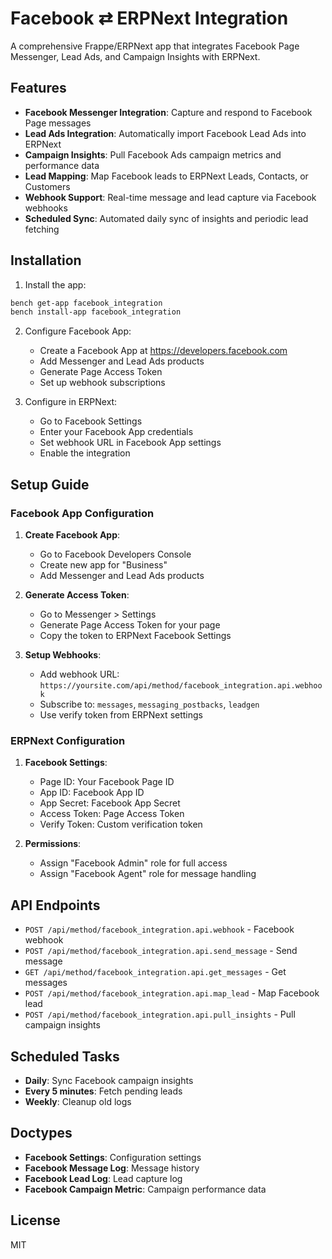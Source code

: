# Facebook ⇄ ERPNext Integration

A comprehensive Frappe/ERPNext app that integrates Facebook Page Messenger, Lead Ads, and Campaign Insights with ERPNext.

## Features

- **Facebook Messenger Integration**: Capture and respond to Facebook Page messages
- **Lead Ads Integration**: Automatically import Facebook Lead Ads into ERPNext
- **Campaign Insights**: Pull Facebook Ads campaign metrics and performance data
- **Lead Mapping**: Map Facebook leads to ERPNext Leads, Contacts, or Customers
- **Webhook Support**: Real-time message and lead capture via Facebook webhooks
- **Scheduled Sync**: Automated daily sync of insights and periodic lead fetching

## Installation

1. Install the app:
```bash
bench get-app facebook_integration
bench install-app facebook_integration
```

2. Configure Facebook App:
   - Create a Facebook App at https://developers.facebook.com
   - Add Messenger and Lead Ads products
   - Generate Page Access Token
   - Set up webhook subscriptions

3. Configure in ERPNext:
   - Go to Facebook Settings
   - Enter your Facebook App credentials
   - Set webhook URL in Facebook App settings
   - Enable the integration

## Setup Guide

### Facebook App Configuration

1. **Create Facebook App**:
   - Go to Facebook Developers Console
   - Create new app for "Business"
   - Add Messenger and Lead Ads products

2. **Generate Access Token**:
   - Go to Messenger > Settings
   - Generate Page Access Token for your page
   - Copy the token to ERPNext Facebook Settings

3. **Setup Webhooks**:
   - Add webhook URL: `https://yoursite.com/api/method/facebook_integration.api.webhook`
   - Subscribe to: `messages`, `messaging_postbacks`, `leadgen`
   - Use verify token from ERPNext settings

### ERPNext Configuration

1. **Facebook Settings**:
   - Page ID: Your Facebook Page ID
   - App ID: Facebook App ID
   - App Secret: Facebook App Secret
   - Access Token: Page Access Token
   - Verify Token: Custom verification token

2. **Permissions**:
   - Assign "Facebook Admin" role for full access
   - Assign "Facebook Agent" role for message handling

## API Endpoints

- `POST /api/method/facebook_integration.api.webhook` - Facebook webhook
- `POST /api/method/facebook_integration.api.send_message` - Send message
- `GET /api/method/facebook_integration.api.get_messages` - Get messages
- `POST /api/method/facebook_integration.api.map_lead` - Map Facebook lead
- `POST /api/method/facebook_integration.api.pull_insights` - Pull campaign insights

## Scheduled Tasks

- **Daily**: Sync Facebook campaign insights
- **Every 5 minutes**: Fetch pending leads
- **Weekly**: Cleanup old logs

## Doctypes

- **Facebook Settings**: Configuration settings
- **Facebook Message Log**: Message history
- **Facebook Lead Log**: Lead capture log
- **Facebook Campaign Metric**: Campaign performance data

## License

MIT